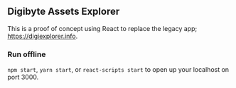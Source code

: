 ## Digibyte Assets Explorer
This is a proof of concept using React to replace the legacy app; https://digiexplorer.info.

### Run offline
`npm start`, `yarn start`, or `react-scripts start` to open up your localhost on port 3000.


